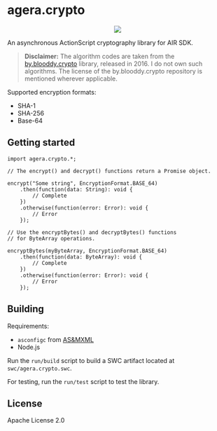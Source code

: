 # agera.crypto

<p align="center">
  <a href="https://agera-air.github.io/api/agera.crypto">
    <img src="https://img.shields.io/badge/ActionScript%20API%20Documentation-gray">
  </a>
</p>

An asynchronous ActionScript cryptography library for AIR SDK.

> **Disclaimer:** The algorithm codes are taken from the [by.blooddy.crypto](https://github.com/blooddy/blooddy_crypto) library, released in 2016. I do not own such algorithms. The license of the by.blooddy.crypto repository is mentioned wherever applicable.

Supported encryption formats:

* SHA-1
* SHA-256
* Base-64

## Getting started

```as3
import agera.crypto.*;

// The encrypt() and decrypt() functions return a Promise object.

encrypt("Some string", EncryptionFormat.BASE_64)
    .then(function(data: String): void {
        // Complete
    })
    .otherwise(function(error: Error): void {
        // Error
    });

// Use the encryptBytes() and decryptBytes() functions
// for ByteArray operations.

encryptBytes(myByteArray, EncryptionFormat.BASE_64)
    .then(function(data: ByteArray): void {
        // Complete
    })
    .otherwise(function(error: Error): void {
        // Error
    });
```

## Building

Requirements:

* `asconfigc` from [AS&MXML](https://as3mxml.com)
* Node.js

Run the `run/build` script to build a SWC artifact located at `swc/agera.crypto.swc`.

For testing, run the `run/test` script to test the library.

## License

Apache License 2.0